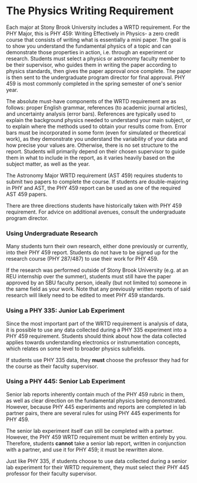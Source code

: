 # The Physics Writing Requirement

Each major at Stony Brook University includes a WRTD requirement. For the PHY Major, this is PHY 459: Writing Effectively in Physics- a zero credit course that consists of writing what is essentially a mini paper. The goal is to show you understand the fundamental physics of a topic and can demonstrate those properties in action, i.e. through an experiment or research. Students must select a physics or astronomy faculty member to be their supervisor, who guides them in writing the paper according to physics standards, then gives the paper approval once complete. The paper is then sent to the undergraduate program director for final approval. PHY 459 is most commonly completed in the spring semester of one's senior year.

The absolute must-have components of the WRTD requirement are as follows: proper English grammar, references (to academic journal articles), and uncertainty analysis (error bars). References are typically used to explain the background physics needed to understand your main subject, or to explain where the methods used to obtain your results come from. Error bars must be incorporated in some form (even for simulated or theoretical work), as they demonstrate you understand the variability of your data and how precise your values are. Otherwise, there is no set structure to the report. Students will primarily depend on their chosen supervisor to guide them in what to include in the report, as it varies heavily based on the subject matter, as well as the year.

The Astronomy Major WRTD requirement (AST 459) requires students to submit two papers to complete the course. If students are double-majoring in PHY and AST, the PHY 459 report can be used as one of the required AST 459 papers.

There are three directions students have historically taken with PHY 459 requirement. For advice on additional avenues, consult the undergraduate program director.

### Using Undergraduate Research

Many students turn their own research, either done previously or currently, into their PHY 459 report. Students do not have to be signed up for the research course (PHY 287/487) to use their work for PHY 459.

If the research was performed outside of Stony Brook University (e.g. at an REU internship over the summer), students must still have the paper approved by an SBU faculty person, ideally (but not limited to) someone in the same field as your work. Note that any previously written reports of said research will likely need to be edited to meet PHY 459 standards.

### Using a PHY 335: Junior Lab Experiment

Since the most important part of the WRTD requirement is analysis of data, it is possible to use any data collected during a PHY 335 experiment into a PHY 459 requirement. Students should think about how the data collected applies towards understanding electronics or instrumentation concepts, which relates on some level to broader physics subfields.

If students use PHY 335 data, they **must** choose the professor they had for the course as their faculty supervisor.

### Using a PHY 445: Senior Lab Experiment

Senior lab reports inherently contain much of the PHY 459 rubric in them, as well as clear direction on the fundamental physics being demonstrated. However, because PHY 445 experiments and reports are completed in lab partner pairs, there are several rules for using PHY 445 experiments for PHY 459.

The senior lab experiment itself can still be completed with a partner. However, the PHY 459 WRTD requirement must be written entirely by you. Therefore, students **cannot** take a senior lab report, written in conjunction with a partner, and use it for PHY 459; it must be rewritten alone.

Just like PHY 335, if students choose to use data collected during a senior lab experiment for their WRTD requirement, they must select their PHY 445 professor for their faculty supervisor.
